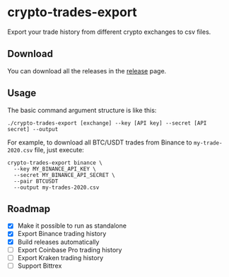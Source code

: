 # crypto-trades-export
Export your trade history from different crypto exchanges to csv files.

## Download
You can download all the releases in the [release](https://github.com/zheli/crypto-trades-export/releases) page.

## Usage
The basic command argument structure is like this:
```
./crypto-trades-export [exchange] --key [API key] --secret [API secret] --output
```

For example, to download all BTC/USDT trades from Binance to `my-trade-2020.csv` file, just execute:
```
crypto-trades-export binance \
  --key MY_BINANCE_API_KEY \
  --secret MY_BINANCE_API_SECRET \
  --pair BTCUSDT
  --output my-trades-2020.csv
```

## Roadmap
- [x] Make it possible to run as standalone
- [x] Export Binance trading history
- [x] Build releases automatically
- [ ] Export Coinbase Pro trading history
- [ ] Export Kraken trading history
- [ ] Support Bittrex
